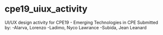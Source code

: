 # cpe19_uiux_activity
UI/UX design activity for CPE19 - Emerging Technologies in CPE
Submitted by: 
  -Alarva, Lorenzo
  -Ladimo, Nyco Lawrance
  -Subida, Jean Leanard
